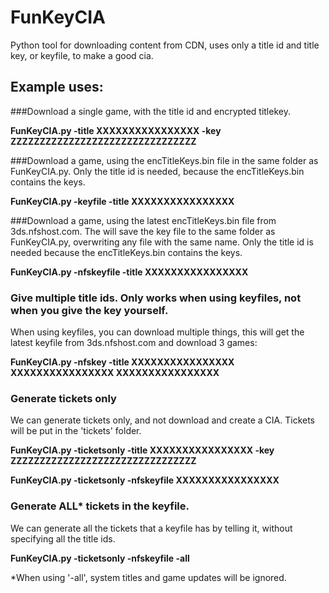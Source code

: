 # FunKeyCIA
Python tool for downloading content from CDN, uses only a title id and title key, or keyfile, to make a good cia.



## Example uses:


###Download a single game, with the title id and encrypted titlekey.

**FunKeyCIA.py -title XXXXXXXXXXXXXXXX -key ZZZZZZZZZZZZZZZZZZZZZZZZZZZZZZZZ**


###Download a game, using the encTitleKeys.bin file in the same folder as FunKeyCIA.py.
Only the title id is needed, because the encTitleKeys.bin contains the keys.

**FunKeyCIA.py -keyfile -title XXXXXXXXXXXXXXXX**


###Download a game, using the latest encTitleKeys.bin file from 3ds.nfshost.com.
The will save the key file to the same folder as FunKeyCIA.py, overwriting any file with the same name.
Only the title id is needed because the encTitleKeys.bin contains the keys.

**FunKeyCIA.py -nfskeyfile -title XXXXXXXXXXXXXXXX**

### Give multiple title ids. Only works when using keyfiles, not when you give the key yourself.
When using keyfiles, you can download multiple things, this will get the latest keyfile from 3ds.nfshost.com and download 3 games:

**FunKeyCIA.py -nfskey -title XXXXXXXXXXXXXXXX XXXXXXXXXXXXXXXX XXXXXXXXXXXXXXXX**


### Generate tickets only
We can generate tickets only, and not download and create a CIA. Tickets will be put in the 'tickets' folder.

**FunKeyCIA.py -ticketsonly -title XXXXXXXXXXXXXXXX -key ZZZZZZZZZZZZZZZZZZZZZZZZZZZZZZZZ**

**FunKeyCIA.py -ticketsonly -nfskeyfile XXXXXXXXXXXXXXXX**


### Generate ALL* tickets in the keyfile.
We can generate all the tickets that a keyfile has by telling it, without specifying all the title ids.

**FunKeyCIA.py -ticketsonly -nfskeyfile -all**

*When using '-all', system titles and game updates will be ignored.
